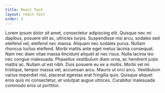 ```yaml
---
title: React Test
layout: react-test
order: 2
---
```


Lorem ipsum dolor sit amet, consectetur adipiscing elit. Quisque nec mi dapibus, posuere elit ac, ultricies turpis. Suspendisse nisi arcu, sodales sed eleifend vel, eleifend nec massa. Aliquam nec sodales purus. Nullam rhoncus luctus eleifend. Morbi mattis ante eget metus lacinia consequat. Nam nec diam vitae massa tincidunt aliquet at nec risus. Nulla lacinia leo nec congue malesuada. Phasellus vestibulum diam urna, ac hendrerit justo mattis ac. Nullam ut est nibh. Duis posuere eu ex a mollis. Morbi vel mi tristique, tempor massa vel, accumsan arcu. Mauris ut orci arcu. Vestibulum varius imperdiet nisl, placerat egestas erat fringilla quis. Quisque aliquet eros quis mi consectetur, et volutpat augue ultrices. Curabitur malesuada commodo eros ut porttitor.
